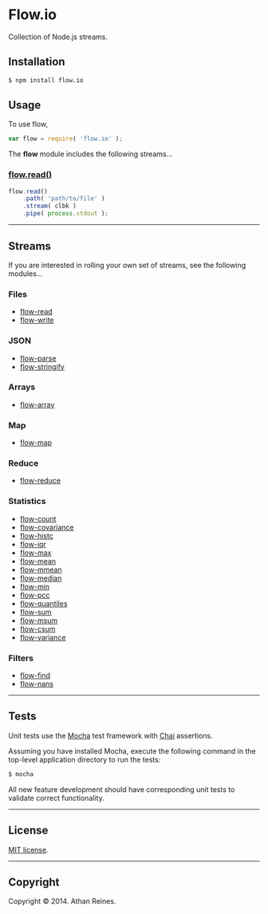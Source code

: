Flow.io
==========

Collection of Node.js streams.


## Installation

``` bash
$ npm install flow.io
```

## Usage

To use flow,

``` javascript
var flow = require( 'flow.io' );
```

The __flow__ module includes the following streams...


### [flow.read()](https://github.com/flow-io/flow-read)

``` javascript
flow.read()
	.path( 'path/to/file' )
	.stream( clbk )
	.pipe( process.stdout );
```


---
## Streams

If you are interested in rolling your own set of streams, see the following modules...


### Files

*	[flow-read](https://github.com/flow-io/flow-read)
*	[flow-write](https://github.com/flow-io/flow-write)


### JSON

*	[flow-parse](https://github.com/flow-io/flow-parse)
*	[flow-stringify](https://github.com/flow-io/flow-stringify)


### Arrays

* 	[flow-array](https://github.com/flow-io/flow-array)


### Map

*	[flow-map](https://github.com/flow-io/flow-map)


### Reduce

*	[flow-reduce](https://github.com/flow-io/flow-reduce)


### Statistics

*	[flow-count](https://github.com/flow-io/flow-count)
*	[flow-covariance](https://github.com/flow-io/flow-covariance)
*	[flow-histc](https://github.com/flow-io/flow-histc)
*	[flow-iqr](https://github.com/flow-io/flow-iqr)
*	[flow-max](https://github.com/flow-io/flow-max)
*	[flow-mean](https://github.com/flow-io/flow-mean)
*	[flow-mmean](https://github.com/flow-io/flow-mmean)
*	[flow-median](https://github.com/flow-io/flow-median)
*	[flow-min](https://github.com/flow-io/flow-min)
*	[flow-pcc](https://github.com/flow-io/flow-pcc)
*	[flow-quantiles](https://github.com/flow-io/flow-quantiles)
*	[flow-sum](https://github.com/flow-io/flow-sum)
*	[flow-msum](https://github.com/flow-io/flow-msum)
*	[flow-csum](https://github.com/flow-io/flow-csum)
*	[flow-variance](https://github.com/flow-io/flow-variance)


### Filters

*	[flow-find](https://github.com/flow-io/flow-find)
*	[flow-nans](https://github.com/flow-io/flow-nans)




---
## Tests

Unit tests use the [Mocha](http://visionmedia.github.io/mocha) test framework with [Chai](http://chaijs.com) assertions.

Assuming you have installed Mocha, execute the following command in the top-level application directory to run the tests:

``` bash
$ mocha
```

All new feature development should have corresponding unit tests to validate correct functionality.


---
## License

[MIT license](http://opensource.org/licenses/MIT). 


---
## Copyright

Copyright &copy; 2014. Athan Reines.
